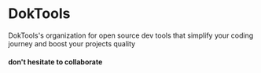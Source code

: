 # DokTools

DokTools's organization for open source dev tools that simplify your coding journey and boost your projects quality

#### don't hesitate to collaborate
